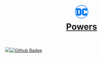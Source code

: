 # <div align="center">[<img src="img/DC_Comics_logo.png" width=50px></img></div><div align="center">Powers](https://nguyend-nam.github.io/DC_Powers/)</div>

<!-- ### **[→ DC Powers](https://nguyend-nam.github.io/DC_Powers/)** -->

<br>

<a title="" href="https://github.com/NguyenD-Nam"><img src="https://avatars.githubusercontent.com/u/69586735?v=4" width=26px />![Github Badge](https://img.shields.io/badge/-@NguyenD--Nam-fff?style=for-the-badge&logo=GitHub&logoColor=bfbfbf&link=https://github.com/NguyenD-Nam)</a>
